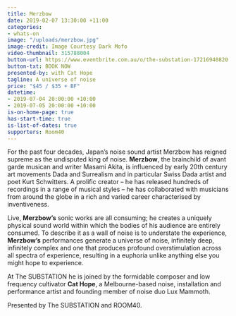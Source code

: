 ```yaml
---
title: Merzbow
date: 2019-02-07 13:30:00 +11:00
categories:
- whats-on
image: "/uploads/merzbow.jpg"
image-credit: Image Courtesy Dark Mofo
video-thumbnail: 315788004
button-url: https://www.eventbrite.com.au/o/the-substation-17216940820
button-txt: BOOK NOW
presented-by: with Cat Hope
tagline: A universe of noise
price: "$45 / $35 + BF"
datetime:
- 2019-07-04 20:00:00 +10:00
- 2019-07-05 20:00:00 +10:00
is-on-home-page: true
has-start-time: true
is-list-of-dates: true
supporters: Room40
---
```


For the past four decades, Japan’s noise sound artist Merzbow has reigned supreme as the undisputed king of noise. **Merzbow**, the brainchild of avant garde musican and writer Masami Akita, is influenced by early 20th century art movements Dada and Surrealism and in particular Swiss Dada artist and poet Kurt Schwitters. A prolific creator – he has released hundreds of recordings in a range of musical styles – he has collaborated with musicians from around the globe in a rich and varied career characterised by inventiveness. 

Live, **Merzbow’s** sonic works are all consuming; he creates a uniquely physical sound world within which the bodies of his audience are entirely consumed. To describe it as a wall of noise is to understate the experience, **Merzbow’s** performances generate a universe of noise, infinitely deep, infinitely complex and one that produces profound overstimulation across all spectra of experience, resulting in a euphoria unlike anything else you might hope to experience.

At The SUBSTATION he is joined by the formidable composer and low frequency cultivator **Cat Hope**, a Melbourne-based noise, installation and performance artist and founding member of noise duo Lux Mammoth.


Presented by The SUBSTATION and ROOM40.
